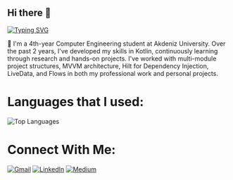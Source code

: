 ## Hi there 👋

<!--
**EbrarTikit/EbrarTikit** is a ✨ _special_ ✨ repository because its `README.md` (this file) appears on your GitHub profile.

Here are some ideas to get you started: -->

[![Typing SVG](https://readme-typing-svg.demolab.com?font=Fira+Code&size=23&duration=4000&pause=1000&center=true&width=650&lines=Ebrar+Tikit;Android+%7C+Native+Mobile+Application+Developer)](https://git.io/typing-svg)

👋  I'm a 4th-year Computer Engineering student at Akdeniz University. Over the past 2 years, I've developed my skills in Kotlin, 
continuously learning through research and hands-on projects. I've worked with multi-module project structures, MVVM architecture, 
Hilt for Dependency Injection, LiveData, and Flows in both my professional work and personal projects. 

# Languages that I used: 

![Top Languages](https://github-readme-stats.vercel.app/api/top-langs/?username=EbrarTikit&layout=compact&theme=dark)

# Connect With Me:

[![Gmail](https://img.shields.io/badge/Gmail-Profile-red)](mailto:tikitebrar@gmail.com)  [![LinkedIn](https://img.shields.io/badge/LinkedIn-Profile-blue)](https://www.linkedin.com/in/ebrartikit/)  [![Medium](https://img.shields.io/badge/Medium-Profile-black)](https://medium.com/@tikitebrar)






